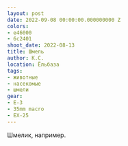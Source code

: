 ```yaml
---
layout: post
date: 2022-09-08 00:00:00.000000000 Z
colors:
- e46000
- 6c2401
shoot_date: 2022-08-13
title: Шмель
author: К.С.
location: Ёльбаза
tags:
- животные
- насекомые
- шмели
gear:
- E-3
- 35mm macro
- EX-25
---
```

Шмелик, например.

